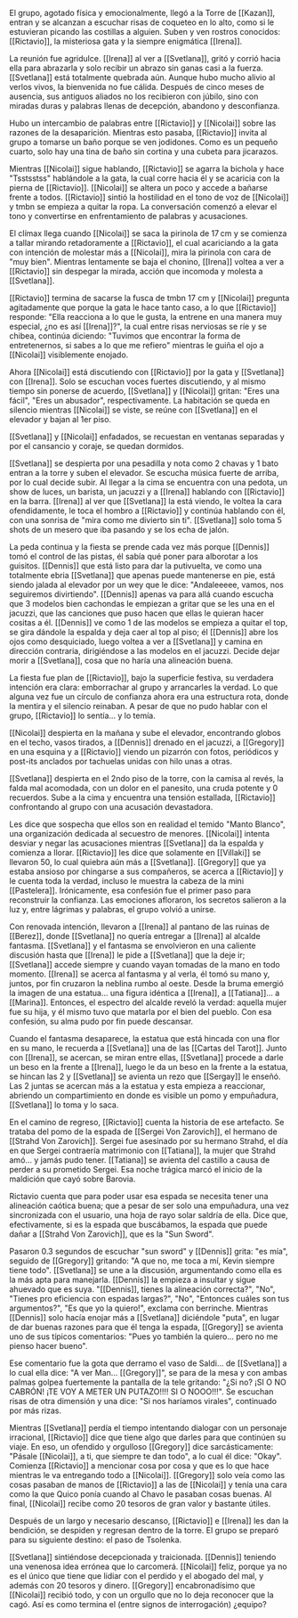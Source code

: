 El grupo, agotado física y emocionalmente, llegó a la Torre de [[Kazan]], entran y se alcanzan a escuchar risas de coqueteo en lo alto, como si le estuvieran picando las costillas a alguien. Suben y ven rostros conocidos: [[Rictavio]], la misteriosa gata y la siempre enigmática [[Irena]].

La reunión fue agridulce. [[Irena]] al ver a [[Svetlana]], gritó y corrió hacia ella para abrazarla y solo recibir un abrazo sin ganas casi a la fuerza. [[Svetlana]] está totalmente quebrada aún. Aunque hubo mucho alivio al verlos vivos, la bienvenida no fue cálida. Después de cinco meses de ausencia, sus antiguos aliados no los recibieron con júbilo, sino con miradas duras y palabras llenas de decepción, abandono y desconfianza.

Hubo un intercambio de palabras entre [[Rictavio]] y [[Nicolai]] sobre las razones de la desaparición. Mientras esto pasaba, [[Rictavio]] invita al grupo a tomarse un baño porque se ven jodidones. Como es un pequeño cuarto, solo hay una tina de baño sin cortina y una cubeta para jicarazos.

Mientras [[Nicolai]] sigue hablando, [[Rictavio]] se agarra la bichola y hace "Tsstsstss" hablándole a la gata, la cual corre hacia él y se acaricia con la pierna de [[Rictavio]]. [[Nicolai]] se altera un poco y accede a bañarse frente a todos. [[Rictavio]] sintió la hostilidad en el tono de voz de [[Nicolai]] y tmbn se empieza a quitar la ropa. La conversación comenzó a elevar el tono y convertirse en enfrentamiento de palabras y acusaciones.

El clímax llega cuando [[Nicolai]] se saca la pirinola de 17 cm y se comienza a tallar mirando retadoramente a [[Rictavio]], el cual acariciando a la gata con intención de molestar más a [[Nicolai]], mira la pirinola con cara de "muy bien". Mientras lentamente se baja el chonino, [[Irena]] voltea a ver a [[Rictavio]] sin despegar la mirada, acción que incomoda y molesta a [[Svetlana]].

[[Rictavio]] termina de sacarse la fusca de tmbn 17 cm y [[Nicolai]] pregunta agitadamente que porque la gata le hace tanto caso, a lo que [[Rictavio]] responde: "Ella reacciona a lo que le gusta, la entrene en una manera muy especial, ¿no es así [[Irena]]?", la cual entre risas nerviosas se ríe y se chibea, continúa diciendo: "Tuvimos que encontrar la forma de entretenernos, si sabes a lo que me refiero" mientras le guiña el ojo a [[Nicolai]] visiblemente enojado.

Ahora [[Nicolai]] está discutiendo con [[Rictavio]] por la gata y [[Svetlana]] con [[Irena]]. Solo se escuchan voces fuertes discutiendo, y al mismo tiempo sin ponerse de acuerdo, [[Svetlana]] y [[Nicolai]] gritan: "Eres una fácil", "Eres un abusador", respectivamente. La habitación se queda en silencio mientras [[Nicolai]] se viste, se reúne con [[Svetlana]] en el elevador y bajan al 1er piso.

[[Svetlana]] y [[Nicolai]] enfadados, se recuestan en ventanas separadas y por el cansancio y coraje, se quedan dormidos.

[[Svetlana]] se despierta por una pesadilla y nota como 2 chavas y 1 bato entran a la torre y suben el elevador. Se escucha música fuerte de arriba, por lo cual decide subir. Al llegar a la cima se encuentra con una pedota, un show de luces, un barista, un jacuzzi y a [[Irena]] hablando con [[Rictavio]] en la barra. [[Irena]] al ver que [[Svetlana]] la está viendo, le voltea la cara ofendidamente, le toca el hombro a [[Rictavio]] y continúa hablando con él, con una sonrisa de "mira como me divierto sin ti". [[Svetlana]] solo toma 5 shots de un mesero que iba pasando y se los echa de jalón.

La peda continua y la fiesta se prende cada vez más porque [[Dennis]] tomó el control de las pistas, él sabía qué poner para alborotar a los guisitos. [[Dennis]] que está listo para dar la putivuelta, ve como una totalmente ebria [[Svetlana]] que apenas puede mantenerse en pie, está siendo jalada al elevador por un wey que le dice: "Andaleeeee, vamos, nos seguiremos divirtiendo". [[Dennis]] apenas va para allá cuando escucha que 3 modelos bien cachondas le empiezan a gritar que se les una en el jacuzzi, que las canciones que puso hacen que ellas le quieran hacer cositas a él. [[Dennis]] ve como 1 de las modelos se empieza a quitar el top, se gira dándole la espalda y deja caer al top al piso; él [[Dennis]] abre los ojos como desquiciado, luego voltea a ver a [[Svetlana]] y camina en dirección contraria, dirigiéndose a las modelos en el jacuzzi. Decide dejar morir a [[Svetlana]], cosa que no haría una alineación buena.

La fiesta fue plan de [[Rictavio]], bajo la superficie festiva, su verdadera intención era clara: emborrachar al grupo y arrancarles la verdad. Lo que alguna vez fue un círculo de confianza ahora era una estructura rota, donde la mentira y el silencio reinaban. A pesar de que no pudo hablar con el grupo, [[Rictavio]] lo sentía… y lo temía.

[[Nicolai]] despierta en la mañana y sube el elevador, encontrando globos en el techo, vasos tirados, a [[Dennis]] drenado en el jacuzzi, a [[Gregory]] en una esquina y a [[Rictavio]] viendo un pizarrón con fotos, periódicos y post-its anclados por tachuelas unidas con hilo unas a otras.

[[Svetlana]] despierta en el 2ndo piso de la torre, con la camisa al revés, la falda mal acomodada, con un dolor en el panesito, una cruda potente y 0 recuerdos. Sube a la cima y encuentra una tensión estallada, [[Rictavio]] confrontando al grupo con una acusación devastadora.

Les dice que sospecha que ellos son en realidad el temido "Manto Blanco", una organización dedicada al secuestro de menores. [[Nicolai]] intenta desviar y negar las acusaciones mientras [[Svetlana]] da la espalda y comienza a llorar. [[Rictavio]] les dice que solamente en [[Villaki]] se llevaron 50, lo cual quiebra aún más a [[Svetlana]]. [[Gregory]] que ya estaba ansioso por chingarse a sus compañeros, se acerca a [[Rictavio]] y le cuenta toda la verdad, incluso le muestra la cabeza de la mini [[Pastelera]]. Irónicamente, esa confesión fue el primer paso para reconstruir la confianza. Las emociones afloraron, los secretos salieron a la luz y, entre lágrimas y palabras, el grupo volvió a unirse.

Con renovada intención, llevaron a [[Irena]] al pantano de las ruinas de [[Berez]], donde [[Svetlana]] no quería entregar a [[Irena]] al alcalde fantasma. [[Svetlana]] y el fantasma se envolvieron en una caliente discusión hasta que [[Irena]] le pide a [[Svetlana]] que la deje ir; [[Svetlana]] accede siempre y cuando vayan tomadas de la mano en todo momento. [[Irena]] se acerca al fantasma y al verla, él tomó su mano y, juntos, por fin cruzaron la neblina rumbo al oeste. Desde la bruma emergió la imagen de una estatua… una figura idéntica a [[Irena]], a [[Tatiana]]… a [[Marina]]. Entonces, el espectro del alcalde reveló la verdad: aquella mujer fue su hija, y él mismo tuvo que matarla por el bien del pueblo. Con esa confesión, su alma pudo por fin puede descansar.

Cuando el fantasma desaparece, la estatua que está hincada con una flor en su mano, le recuerda a [[Svetlana]] una de las [[Cartas del Tarot]]. Junto con [[Irena]], se acercan, se miran entre ellas, [[Svetlana]] procede a darle un beso en la frente a [[Irena]], luego le da un beso en la frente a la estatua, se hincan las 2 y [[Svetlana]] se avienta un rezo que [[Sergay]] le enseñó. Las 2 juntas se acercan más a la estatua y esta empieza a reaccionar, abriendo un compartimiento en donde es visible un pomo y empuñadura, [[Svetlana]] lo toma y lo saca.

En el camino de regreso, [[Rictavio]] cuenta la historia de ese artefacto. Se trataba del pomo de la espada de [[Sergei Von Zarovich]], el hermano de [[Strahd Von Zarovich]]. Sergei fue asesinado por su hermano Strahd, el día en que Sergei contraería matrimonio con [[Tatiana]], la mujer que Strahd amó… y jamás pudo tener. [[Tatiana]] se avienta del castillo a causa de perder a su prometido Sergei. Esa noche trágica marcó el inicio de la maldición que cayó sobre Barovia.

Rictavio cuenta que para poder usar esa espada se necesita tener una alineación caótica buena; que a pesar de ser solo una empuñadura, una vez sincronizada con el usuario, una hoja de rayo solar saldría de ella. Dice que, efectivamente, si es la espada que buscábamos, la espada que puede dañar a [[Strahd Von Zarovich]], que es la "Sun Sword".

Pasaron 0.3 segundos de escuchar "sun sword" y [[Dennis]] grita: "es mía", seguido de [[Gregory]] gritando: "A que no, me toca a mí, Kevin siempre tiene todo". [[Svetlana]] se une a la discusión, argumentando como ella es la más apta para manejarla. [[Dennis]] la empieza a insultar y sigue ahuevado que es suya. "[[Dennis]], tienes la alineación correcta?", "No", "Tienes pro eficiencia con espadas largas?", "No", "Entonces cuáles son tus argumentos?", "Es que yo la quiero!", exclama con berrinche. Mientras [[Dennis]] solo hacía enojar más a [[Svetlana]] diciéndole "puta", en lugar de dar buenas razones para que él tenga la espada, [[Gregory]] se avienta uno de sus típicos comentarios: "Pues yo también la quiero... pero no me pienso hacer bueno".

Ese comentario fue la gota que derramo el vaso de Saldi... de [[Svetlana]] a lo cual ella dice: "A ver Man... [[Gregory]]", se para de la mesa y con ambas palmas golpea fuertemente la pantalla de la tele gritando: "¿Si no? ¡SI O NO CABRÓN! ¡TE VOY A METER UN PUTAZO!!!! SI O NOOO!!!". Se escuchan risas de otra dimensión y una dice: "Si nos haríamos virales", continuado por más rizas.

Mientras [[Svetlana]] perdía el tiempo intentando dialogar con un personaje irracional, [[Rictavio]] dice que tiene algo que darles para que continúen su viaje. En eso, un ofendido y orgulloso [[Gregory]] dice sarcásticamente: "Pásale [[Nicolai]], a ti, que siempre te dan todo", a lo cual él dice: "Okay". Comienza [[Rictavio]] a mencionar cosa por cosa y que es lo que hace mientras le va entregando todo a [[Nicolai]]. [[Gregory]] solo veía como las cosas pasaban de manos de [[Rictavio]] a las de [[Nicolai]] y tenía una cara como la que Quico ponía cuando al Chavo le pasaban cosas buenas. Al final, [[Nicolai]] recibe como 20 tesoros de gran valor y bastante útiles.

Después de un largo y necesario descanso, [[Rictavio]] e [[Irena]] les dan la bendición, se despiden y regresan dentro de la torre. El grupo se preparó para su siguiente destino: el paso de Tsolenka.

[[Svetlana]] sintiéndose decepcionada y traicionada. [[Dennis]] teniendo una venenosa idea errónea que lo carcomerá. [[Nicolai]] feliz, porque ya no es el único que tiene que lidiar con el perdido y el abogado del mal, y además con 20 tesoros y dinero. [[Gregory]] encabronadísimo que [[Nicolai]] recibió todo, y con un orgullo que no lo deja reconocer que la cagó. Así es como termina el (entre signos de interrogación) ¿equipo?